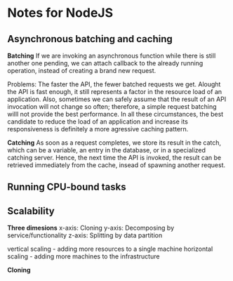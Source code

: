 # Notes for NodeJS

## Asynchronous batching and caching

**Batching**
If we are invoking an asynchronous function while there is still another one pending, we can attach callback to the already running operation, instead of creating a brand new request.

Problems:
The faster the API, the fewer batched requests we get. Alought the API is fast enough, it still represents a factor in the resource load of an application.
Also, sometimes we can safely assume that the result of an API invocation will not change so often; therefore, a simple request batching willl not provide the best performance. In all these circumstances, the best candidate to reduce the load of an application and increase its responsiveness is definitely a more agressive caching pattern.

**Catching**
As soon as a request completes, we store its result in the catch, which can be a variable, an entry in the database, or in a specialized catching server. Hence, the next time the API is invoked, the result can be retrieved immediately from the cache, insead of spawning another request.

## Running CPU-bound tasks

## Scalability

**Three dimesions**
x-axis: Cloning
y-axis: Decomposing by service/functionality
z-axis: Splitting by data partition

vertical scaling - adding more resources to a single machine
horizontal scaling - adding more machines to the infrastructure

**Cloning**
